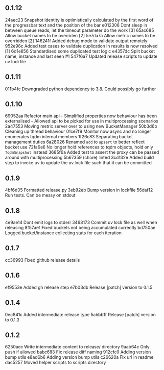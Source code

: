 ## 0.1.12

24aec23 Snapshot identity is optimistically calculated by the first word of the progressbar text and the position of the bar
e012306 Dont sleep in between queue reads, let the timeout parameter do the work [3]
65ac685 Allow bucket names to be overriden [2]
5e7da7a Allow metric names to be overridden [2]
146241f Added debug mode to validate output remotely
952e96c Added test cases to validate duplication in results is now resolved [1]
6d1e856 Standardised some duplicated test logic
e4357dc Split bucket name, instance and last seen #1
547f6a7 Updated release scripts to update uv lockfile

## 0.1.11

011b4fc Downgraded python dependency to 3.8. Could possibly go further

## 0.1.10

69052aa Refactor main api - Simplified properties now behaviour has been externalised - Allowed api to be picked for use in multiprocessing scenarios
2a47553 Moving metric server over to using new BucketManager
50b3d6b Cleaning up thread behaviour
01ce7f9 Monitor now async and no longer enumerates tqdm internal members
1f26c83 Separating bucket management duties
6a28026 Renamed `add` to `upsert` to better reflect bucket use
72fa6e6 No longer hold references to tqdm objects, hold only `TqdmSnapshot` instead
3685f6a Added test to assert the proxy can be passed around with multiprocessing
5b67359 (chore) linted
3cd132e Added build step to invoke uv to update the uv.lock file such that it can be committed

## 0.1.9

4bf6d05 Formatted release.py
3eb92eb Bump version in lockfile
56daf12 Run tests. Can be messy on stdout

## 0.1.8

4e9ae14 Dont emit logs to stderr
3468173 Commit uv lock file as well when releasing
8f57ae1 Fixed buckets not being accumulated correctly
bd750ae Logged bucket/instance collecting stats for each iteration

## 0.1.7

cc36993 Fixed github release details

## 0.1.6

ef9553e Added gh release step
e7b03db Release [patch] version to 0.1.5

## 0.1.4

0ec841c Added intermediate release type
5abbb1f Release [patch] version to 0.1.3

## 0.1.2

6250aec Write intermediate content to release/ directory
9aab64c Only push if allowed
babc683 Fix release diff naming
912cfc0 Adding version bump utils
e8ad6b6 Adding version bump utils
c26620a Fix url in readme
dac5257 Moved helper scripts to scripts directory
